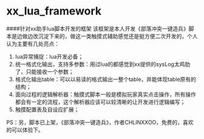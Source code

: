 # xx_lua_framework
####针对xx助手lua脚本开发的框架
该框架是本人开发《部落冲突一键造兵》脚本是边做边改沉淀下来的，做这一类触摸式辅助感觉还是挺方便二次开发的，个人认为主要有几处亮点：

1.  lua异常捕捉：lua开发必备；
2.  统一格式化输出，支持多参数：用过lua的都感觉到xx提供的sysLog太鸡肋了，只能接收一个参数；
3.  格式化输出table：可以以易读的格式输出一整个table，并能体现table原有的结构；
4.  面向过程的逻辑解析器：触摸式脚本一般是模拟玩家真实点击操作，所有操作都会有一定的流程，这个解析器应该可以较清晰的让开发进行逻辑编写；
5.  触摸配置表及自设应扩展；

PS：另，脚本已上架，《部落冲突一键造兵》，作者CHLINXXOO，免费的，喜欢的可以体验下。

